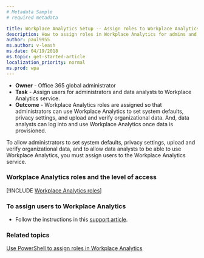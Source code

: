 ```yaml
---
# Metadata Sample
# required metadata

title: Workplace Analytics Setup -- Assign roles to Workplace Analytics admins and analysts
description: How to assign roles in Workplace Analytics for admins and analysts.
author: paul9955
ms.author: v-leash
ms.date: 04/19/2018
ms.topic: get-started-article
localization_priority: normal 
ms.prod: wpa
---
```


* **Owner** - Office 365 global administrator
* **Task** - Assign users for administrators and data analysts to Workplace Analytics service.
* **Outcome** - Workplace Analytics roles are assigned so that administrators can use Workplace Analytics to set system defaults, privacy settings, and upload and verify organizational data. And, data analysts can log into and use Workplace Analytics once data is provisioned.

To allow administrators to set system defaults, privacy settings, upload and verify organizational data, and to allow data analysts to be able to use Workplace Analytics, you must assign users to the Workplace Analytics service.

### Workplace Analytics roles and the level of access

[!INCLUDE [Workplace Analytics roles](../includes/wpa-roles.md)] 

### To assign users to Workplace Analytics
* Follow the instructions in this [support article](https://docs.microsoft.com/en-us/azure/active-directory/active-directory-coreapps-assign-user-azure-portal#how-do-i-assign-a-user-to-an-enterprise-app-using-powershell).

### Related topics
[Use PowerShell to assign roles in Workplace Analytics](../Use/Using-PowerShell-to-Assign-Roles.md)

